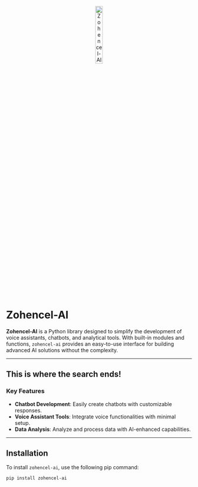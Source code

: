 <div style="text-align: center;">
  <img src="zohencel_ai/utils/logo.png" alt="Zohencel-AI Logo" style="width: 20%; height: auto;">
</div>

# Zohencel-AI

**Zohencel-AI** is a Python library designed to simplify the development of voice assistants, chatbots, and analytical tools. With built-in modules and functions, `zohencel-ai` provides an easy-to-use interface for building advanced AI solutions without the complexity.

---

## This is where the search ends!

### Key Features
- **Chatbot Development**: Easily create chatbots with customizable responses.
- **Voice Assistant Tools**: Integrate voice functionalities with minimal setup.
- **Data Analysis**: Analyze and process data with AI-enhanced capabilities.

---

## Installation

To install `zohencel-ai`, use the following pip command:

```bash
pip install zohencel-ai
